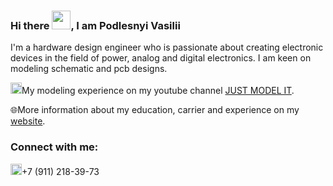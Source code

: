 ### Hi there <img src="https://github.com/VasiliyPodlesniy/PhotoForRepositories/blob/master/hiy.gif" width="30px">, I am Podlesnyi Vasilii 

I'm a hardware design engineer who is passionate about creating electronic devices in the field of power, analog and digital electronics. I am keen on modeling schematic and pcb designs. 

<img src="https://github.com/VasiliyPodlesniy/PhotoForRepositories/blob/master/youtube.png" width="18px">My modeling experience on my youtube channel [JUST MODEL IT](https://www.youtube.com/channel/UCoNTV8hdYqtWGnWhq0Xz1Yw).

🌐More information about my education, carrier and experience on my [website](https://vpodlesniy1996.wixsite.com/mysite-12).

### Connect with me:

<img src="https://github.com/VasiliyPodlesniy/PhotoForRepositories/blob/master/whatsapp1.png" width="18px">+7 (911) 218-39-73

